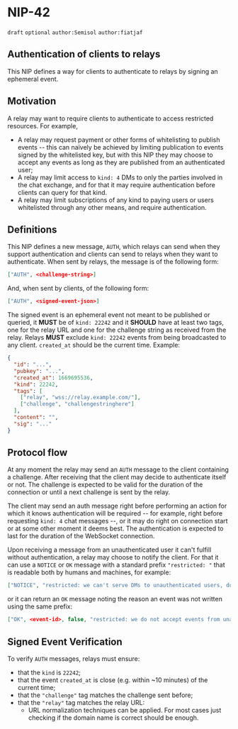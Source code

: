 # NIP-42

`draft` `optional` `author:Semisol` `author:fiatjaf`

## Authentication of clients to relays

This NIP defines a way for clients to authenticate to relays by signing an ephemeral event.

## Motivation

A relay may want to require clients to authenticate to access restricted resources. For example,

- A relay may request payment or other forms of whitelisting to publish events -- this can na&iuml;vely be achieved by limiting publication to events signed by the whitelisted key, but with this NIP they may choose to accept any events as long as they are published from an authenticated user;
- A relay may limit access to `kind: 4` DMs to only the parties involved in the chat exchange, and for that it may require authentication before clients can query for that kind.
- A relay may limit subscriptions of any kind to paying users or users whitelisted through any other means, and require authentication.

## Definitions

This NIP defines a new message, `AUTH`, which relays can send when they support authentication and clients can send to relays when they want to authenticate.
When sent by relays, the message is of the following form:

```json
["AUTH", <challenge-string>]
```

And, when sent by clients, of the following form:

```json
["AUTH", <signed-event-json>]
```

The signed event is an ephemeral event not meant to be published or queried, it **MUST** be of `kind: 22242` and it **SHOULD** have at least two tags, one for the relay URL and one for the challenge string as received from the relay.
Relays **MUST** exclude `kind: 22242` events from being broadcasted to any client.
`created_at` should be the current time.
Example:

```json
{
  "id": "...",
  "pubkey": "...",
  "created_at": 1669695536,
  "kind": 22242,
  "tags": [
    ["relay", "wss://relay.example.com/"],
    ["challenge", "challengestringhere"]
  ],
  "content": "",
  "sig": "..."
}
```

## Protocol flow

At any moment the relay may send an `AUTH` message to the client containing a challenge.
After receiving that the client may decide to authenticate itself or not.
The challenge is expected to be valid for the duration of the connection or until a next challenge is sent by the relay.

The client may send an auth message right before performing an action for which it knows authentication will be required -- for example, right before requesting `kind: 4` chat messages --, or it may do right on connection start or at some other moment it deems best.
The authentication is expected to last for the duration of the WebSocket connection.

Upon receiving a message from an unauthenticated user it can't fulfill without authentication, a relay may choose to notify the client.
For that it can use a `NOTICE` or `OK` message with a standard prefix `"restricted: "` that is readable both by humans and machines, for example:

```json
["NOTICE", "restricted: we can't serve DMs to unauthenticated users, does your client implement NIP-42?"]
```

or it can return an `OK` message noting the reason an event was not written using the same prefix:

```json
["OK", <event-id>, false, "restricted: we do not accept events from unauthenticated users, please sign up at https://example.com/"]
```

## Signed Event Verification

To verify `AUTH` messages, relays must ensure:

- that the `kind` is `22242`;
- that the event `created_at` is close (e.g. within ~10 minutes) of the current time;
- that the `"challenge"` tag matches the challenge sent before;
- that the `"relay"` tag matches the relay URL:
  - URL normalization techniques can be applied. For most cases just checking if the domain name is correct should be enough.
